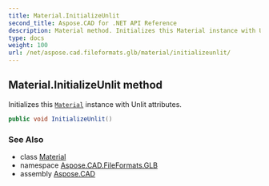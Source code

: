 ```yaml
---
title: Material.InitializeUnlit
second_title: Aspose.CAD for .NET API Reference
description: Material method. Initializes this Material instance with Unlit attributes
type: docs
weight: 100
url: /net/aspose.cad.fileformats.glb/material/initializeunlit/
---
```

## Material.InitializeUnlit method

Initializes this [`Material`](../) instance with Unlit attributes.

```csharp
public void InitializeUnlit()
```

### See Also

* class [Material](../)
* namespace [Aspose.CAD.FileFormats.GLB](../../material/)
* assembly [Aspose.CAD](../../../)


